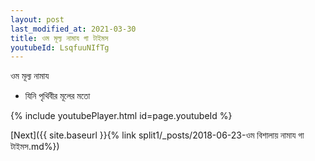 ```yaml
---
layout: post
last_modified_at: 2021-03-30
title: ওম মূল্য নামায গা টাইমস
youtubeId: LsqfuuNIfTg
---
```

 
 
 ওম মূল্য নামায  
 
 -  যিনি পৃথিবীর মূলের মতো 
 
  
 
  
 
 
 
 
 
 


{% include youtubePlayer.html id=page.youtubeId %}
 
[Next]({{ site.baseurl }}{% link  split1/_posts/2018-06-23-ওম বিশালায় নামায গা টাইমস.md%})
 
